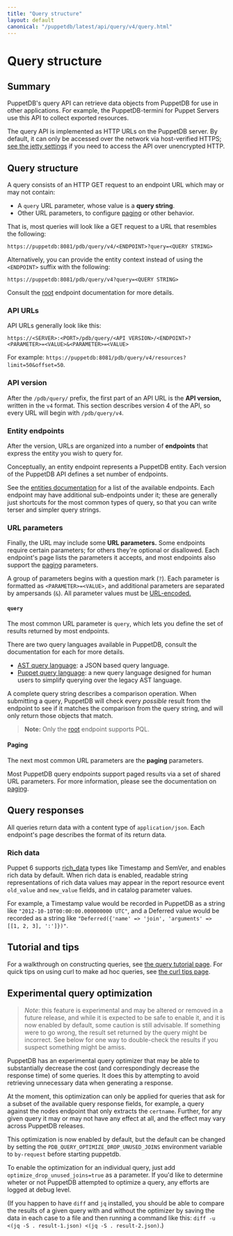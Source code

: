 ```yaml
---
title: "Query structure"
layout: default
canonical: "/puppetdb/latest/api/query/v4/query.html"
---
```


# Query structure

[prefix]: http://en.wikipedia.org/wiki/Polish_notation
[jetty]: ../../../configure.markdown#jetty-http-settings
[urlencode]: http://en.wikipedia.org/wiki/Percent-encoding
[ast]: ./ast.markdown
[tutorial]: ../tutorial.markdown
[curl]: ../curl.markdown
[paging]: ./paging.markdown
[entities]: ./entities.markdown
[root]: ./overview.markdown
[pql]: ./pql.markdown

## Summary

PuppetDB's query API can retrieve data objects from PuppetDB for use in other
applications. For example, the PuppetDB-termini for Puppet Servers use this
API to collect exported resources.

The query API is implemented as HTTP URLs on the PuppetDB server. By default,
it can only be accessed over the network via host-verified HTTPS; [see the
jetty settings][jetty] if you need to access the API over unencrypted HTTP.

## Query structure

A query consists of an HTTP GET request to an endpoint URL which may or may not contain: 
* A `query` URL parameter, whose value is a **query string**. 
* Other URL parameters, to configure [paging][] or other behavior.

That is, most queries will look like a GET request to a URL that resembles the following:

    https://puppetdb:8081/pdb/query/v4/<ENDPOINT>?query=<QUERY STRING>

Alternatively, you can provide the entity context instead of using the `<ENDPOINT>` suffix with the following:

    https://puppetdb:8081/pdb/query/v4?query=<QUERY STRING>

Consult the [root][] endpoint documentation for more details.

### API URLs

API URLs generally look like this:

    https://<SERVER>:<PORT>/pdb/query/<API VERSION>/<ENDPOINT>?<PARAMETER>=<VALUE>&<PARAMETER>=<VALUE>

For example: `https://puppetdb:8081/pdb/query/v4/resources?limit=50&offset=50`.

### API version

After the `/pdb/query/` prefix, the first part of an API URL is the
**API version,** written in the `v4` format. This section describes version
4 of the API, so every URL will begin with `/pdb/query/v4`.

### Entity endpoints

After the version, URLs are organized into a number of **endpoints** that express the entity you wish to query for.

Conceptually, an entity endpoint represents a PuppetDB entity. Each version of the PuppetDB API defines a set number of endpoints.

See the [entities documentation][entities] for a list of the available endpoints. Each endpoint may have additional sub-endpoints under it; these are generally just shortcuts for the most common types of query, so that you can write terser and simpler query strings.

### URL parameters

Finally, the URL may include some **URL parameters.** Some endpoints require certain parameters; for others they're optional or disallowed. Each endpoint's page lists the parameters it accepts, and most endpoints also support the [paging][] parameters.

A group of parameters begins with a question mark (`?`). Each parameter is formatted as `<PARAMETER>=<VALUE>`, and additional parameters are separated by ampersands (`&`). All parameter values must be [URL-encoded.][urlencode]

#### `query`

The most common URL parameter is `query`, which lets you define the set of results returned by most endpoints.

There are two query languages available in PuppetDB, consult the documentation for each for more details.

* [AST query language][ast]: a JSON based query language.
* [Puppet query language][pql]: a new query language designed for human users to simplify
  querying over the legacy AST language.

A complete query string describes a comparison operation. When submitting a query, PuppetDB will check every _possible_
result from the endpoint to see if it matches the comparison from the query string, and will only return those objects
that match.

> **Note:** Only the [root][] endpoint supports PQL.

#### Paging

The next most common URL parameters are the **paging** parameters.

Most PuppetDB query endpoints support paged results via a set of shared URL parameters.  For more information, please see the documentation on [paging][paging].

## Query responses

All queries return data with a content type of `application/json`. Each endpoint's page describes the format of its return data.

### Rich data

Puppet 6 supports
[rich_data](https://github.com/puppetlabs/puppet-specifications/blob/master/language/types_values_variables.md#richdata)
types like Timestamp and SemVer, and enables rich data by default.
When rich data is enabled, readable string representations of rich
data values may appear in the report resource event `old_value` and
`new_value` fields, and in catalog parameter values.

For example, a Timestamp value would be recorded in PuppetDB as a
string like `"2012-10-10T00:00:00.000000000 UTC"`, and a Deferred value
would be recorded as a string like
`"Deferred({'name' => 'join', 'arguments' => [[1, 2, 3], ':']})"`.

## Tutorial and tips

For a walkthrough on constructing queries, see [the query tutorial page][tutorial]. For quick tips on using curl to make ad hoc queries, see [the curl tips page][curl].

## Experimental query optimization

> *Note*: this feature is experimental and may be altered or removed
> in a future release, and while it is expected to be safe to enable
> it, and it is now enabled by default, some caution is still
> advisable.  If something were to go wrong, the result set returned
> by the query might be incorrect.  See below for one way to
> double-check the results if you suspect something might be amiss.

PuppetDB has an experimental query optimizer that may be able to
substantially decrease the cost (and correspondingly decrease the
response time) of some queries.  It does this by attempting to avoid
retrieving unnecessary data when generating a response.

At the moment, this optimization can only be applied for queries that
ask for a subset of the available query response fields, for example,
a query against the nodes endpoint that only extracts the `certname`.
Further, for any given query it may or may not have any effect at all,
and the effect may vary across PuppetDB releases.

This optimization is now enabled by default, but the default can be
changed by setting the `PDB_QUERY_OPTIMIZE_DROP_UNUSED_JOINS`
environment variable to `by-request` before starting puppetdb.

To enable the optimization for an individual query, just add
`optimize_drop_unused_joins=true` as a parameter.  If you'd like to
determine wheter or not PuppetDB attempted to optimize a query, any
efforts are logged at debug level.

(If you happen to have `diff` and `jq` installed, you should be able
 to compare the results of a given query with and without the
 optimizer by saving the data in each case to a file and then running
 a command like this:
 `diff -u <(jq -S . result-1.json) <(jq -S . result-2.json)`.)
